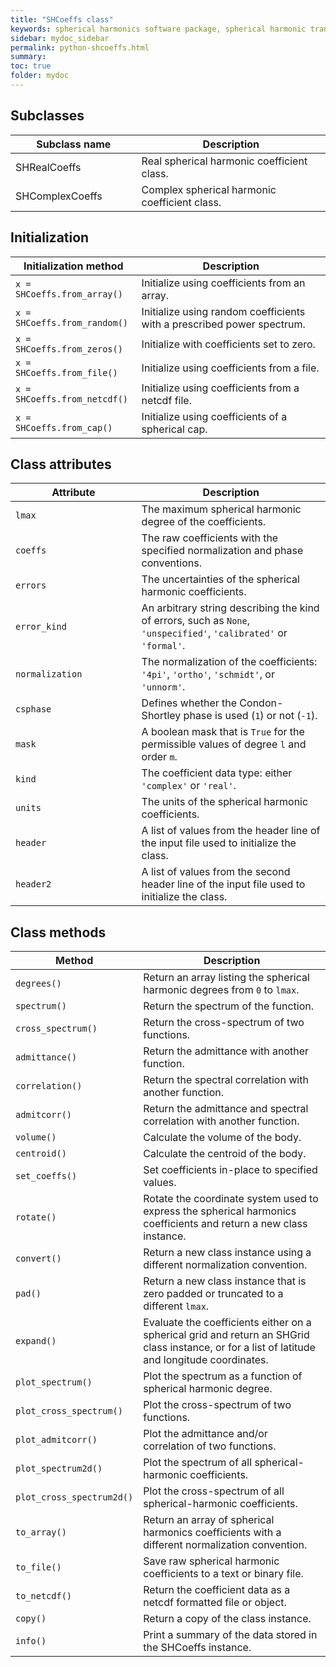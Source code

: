 ```yaml
---
title: "SHCoeffs class"
keywords: spherical harmonics software package, spherical harmonic transform, legendre functions, multitaper spectral analysis, fortran, Python, gravity, magnetic field
sidebar: mydoc_sidebar
permalink: python-shcoeffs.html
summary: 
toc: true
folder: mydoc
---
```


<style>
table:nth-of-type(n) {
    display:table;
    width:100%;
}
table:nth-of-type(n) th:nth-of-type(2) {
    width:60%;
}
</style>

## Subclasses

| Subclass name | Description |
| ------------- | ----------- |
| SHRealCoeffs | Real spherical harmonic coefficient class. |
| SHComplexCoeffs | Complex spherical harmonic coefficient class. |

## Initialization

| Initialization method | Description |
| --------------------- | ----------- |
| `x = SHCoeffs.from_array()` | Initialize using coefficients from an array. |
| `x = SHCoeffs.from_random()` | Initialize using random coefficients with a prescribed power spectrum. |
| `x = SHCoeffs.from_zeros()` | Initialize with coefficients set to zero. |
| `x = SHCoeffs.from_file()` | Initialize using coefficients from a file. |
| `x = SHCoeffs.from_netcdf()` | Initialize using coefficients from a netcdf file. |
| `x = SHCoeffs.from_cap()` | Initialize using coefficients of a spherical cap. |

## Class attributes

| Attribute | Description |
| --------- | ----------- |
| `lmax` | The maximum spherical harmonic degree of the coefficients. |
| `coeffs` | The raw coefficients with the specified normalization and phase conventions. |
| `errors` | The uncertainties of the spherical harmonic coefficients. |
| `error_kind` | An arbitrary string describing the kind of errors, such as `None`, `'unspecified'`, `'calibrated'` or `'formal'`. |
| `normalization` | The normalization of the coefficients: `'4pi'`, `'ortho'`, `'schmidt'`, or `'unnorm'`. |
| `csphase` | Defines whether the Condon-Shortley phase is used (`1`) or not (`-1`). |
| `mask` | A boolean mask that is `True` for the permissible values of degree `l` and order `m`. |
| `kind` | The coefficient data type: either `'complex'` or `'real'`. |
| `units` | The units of the spherical harmonic coefficients. |
| `header` | A list of values from the header line of the input file used to initialize the class. |
| `header2` | A list of values from the second header line of the input file used to initialize the class. |

## Class methods

| Method | Description |
| ------ | ----------- |
| `degrees()` | Return an array listing the spherical harmonic degrees from `0` to `lmax`. |
| `spectrum()` | Return the spectrum of the function. |
| `cross_spectrum()` | Return the cross-spectrum of two functions. |
| `admittance()` | Return the admittance with another function. |
| `correlation()` | Return the spectral correlation with another function. |
| `admitcorr()` | Return the admittance and spectral correlation with another function. |
| `volume()` | Calculate the volume of the body. |
| `centroid()` | Calculate the centroid of the body. |
| `set_coeffs()` | Set coefficients in-place to specified values. |
| `rotate()` | Rotate the coordinate system used to express the spherical harmonics coefficients and return a new class instance. |
| `convert()` | Return a new class instance using a different normalization convention. |
| `pad()` | Return a new class instance that is zero padded or truncated to a different `lmax`. |
| `expand()` | Evaluate the coefficients either on a spherical grid and return an SHGrid class instance, or for a list of latitude and longitude coordinates. |
| `plot_spectrum()` | Plot the spectrum as a function of spherical harmonic degree. |
| `plot_cross_spectrum()` | Plot the cross-spectrum of two functions. |
| `plot_admitcorr()` | Plot the admittance and/or correlation of two functions. |
| `plot_spectrum2d()` | Plot the spectrum of all spherical-harmonic coefficients. |
| `plot_cross_spectrum2d()` | Plot the cross-spectrum of all spherical-harmonic coefficients. |
| `to_array()` | Return an array of spherical harmonics coefficients with a different normalization convention. |
| `to_file()` | Save raw spherical harmonic coefficients to a text or binary file. |
| `to_netcdf()` | Return the coefficient data as a netcdf formatted file or object. |
| `copy()` | Return a copy of the class instance. |
| `info()` | Print a summary of the data stored in the SHCoeffs instance. |
